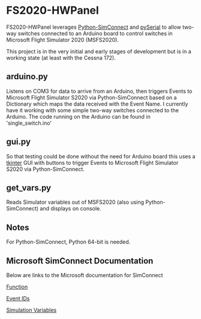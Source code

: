 # FS2020-HWPanel

FS2020-HWPanel leverages [Python-SimConnect](https://github.com/odwdinc/Python-SimConnect) and [pySerial](https://github.com/pyserial/pyserial) to allow two-way switches connected to an Arduino board to control switches in Microsoft Flight Simulator 2020 (MSFS2020).

This project is in the very initial and early stages of development but is in a working state (at least with the Cessna 172).

## arduino.py

Listens on COM3 for data to arrive from an Arduino, then triggers Events to Microsoft Flight Simulator S2020 via Python-SimConnect based on a Dictionary which maps the data received with the Event Name.
I currently have it working with some simple two-way switches connected to the Arduino.
The code running on the Arduino can be found in 'single_switch.ino'

## gui.py

So that testing could be done without the need for Arduino board this uses a [tkinter](https://github.com/python/cpython/tree/master/Lib/tkinter/) GUI with buttons to trigger Events to Microsoft Flight Simulator S2020 via Python-SimConnect.

## get_vars.py

Reads Simulator variables out of MSFS2020 (also using Python-SimConnect) and displays on console.

## Notes

For Python-SimConnect, Python 64-bit is needed.

## Microsoft SimConnect Documentation

Below are links to the Microsoft documentation for SimConnect

[Function](https://docs.microsoft.com/en-us/previous-versions/microsoft-esp/cc526983(v=msdn.10))

[Event IDs](https://docs.microsoft.com/en-us/previous-versions/microsoft-esp/cc526980(v=msdn.10))

[Simulation Variables](https://docs.microsoft.com/en-us/previous-versions/microsoft-esp/cc526981(v=msdn.10))
